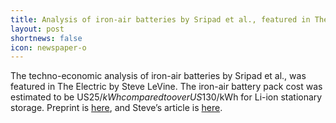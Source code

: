 ```yaml
---
title: Analysis of iron-air batteries by Sripad et al., featured in The Electric
layout: post
shortnews: false
icon: newspaper-o
---
```


The techno-economic analysis of iron-air batteries by Sripad et al., was featured in The Electric by Steve LeVine. 
The iron-air battery pack cost was estimated to be US$25/kWh compared to over US$130/kWh for Li-ion stationary storage.
Preprint is [here](https://doi.org/10.1149/osf.io/a4se8), and Steve’s article is [here](https://www.theinformation.com/newsletters/the-electric/archive/d9343ca4-0fc3-4228-913e-122c41c2a477).
